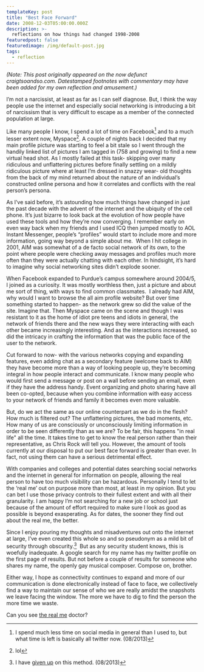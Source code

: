 ```yaml
---
templateKey: post
title: "Best Face Forward"
date: 2008-12-03T05:00:00.000Z
description: >-
  reflections on how things had changed 1998-2008
featuredpost: false
featuredimage: /img/default-post.jpg
tags:
  - reflection
---
```


*(Note: This post originally appeared on the now defunct craigtsoandso.com. Datestamped footnotes with commentary may have been added for my own reflection and amusement.)*

I’m not a narcissist, at least as far as I can self diagnose. But, I think the way people use the internet and especially social networking is introducing a bit of narcissism that is very difficult to escape as a member of the connected population at large.

Like many people I know, I spend a lot of time on Facebook[^1] and to a much lesser extent now, Myspace[^2]. A couple of nights back I decided that my main profile picture was starting to feel a bit stale so I went through the handily linked list of pictures I am tagged in (758 and growing) to find a new virtual head shot. As I mostly failed at this task- skipping over many ridiculous and unflattering pictures before finally settling on a mildly ridiculous picture where at least I’m dressed in snazzy wear- old thoughts from the back of my mind returned about the nature of an individual’s constructed online persona and how it correlates and conflicts with the real person’s persona.

 [^1]: I spend much less time on social media in general than I used to, but what time is left is basically all twitter now. (08/2013) 
 [^2]: lol 

As I’ve said before, it’s astounding how much things have changed in just the past decade with the advent of the internet and the ubiquity of the cell phone. It’s just bizarre to look back at the evolution of how people have used these tools and how they’re now converging. I remember early on even way back when my friends and I used ICQ then jumped mostly to AOL Instant Messenger, people’s “profiles” would start to include more and more information, going way beyond a simple about me.  When I hit college in 2001, AIM was somewhat of a de facto social network of its own, to the point where people were checking away messages and profiles much more often than they were actually chatting with each other. In hindsight, it’s hard to imagine why social networking sites didn’t explode sooner.

When Facebook expanded to Purdue’s campus somewhere around 2004/5, I joined as a curiosity. It was mostly worthless then, just a picture and about me sort of thing, with ways to find common classmates.  I already had AIM, why would I want to browse the all aim profile website? But over time something started to happen- as the network grew so did the value of the site. Imagine that. Then Myspace came on the scene and though I was resistant to it as the home of idiot pre teens and idiots in general, the network of friends there and the new ways they were interacting with each other became increasingly interesting. And as the interactions increased, so did the intricacy in crafting the information that was the public face of the user to the network.

Cut forward to now- with the various networks copying and expanding features, even adding chat as a secondary feature (welcome back to AIM) they have become more than a way of looking people up, they’re becoming integral in how people interact and communicate. I know many people who would first send a message or post on a wall before sending an email, even if they have the address handy. Event organizing and photo sharing have all been co-opted, because when you combine information with easy access to your network of friends and family it becomes even more valuable.

But, do we act the same as our online counterpart as we do in the flesh? How much is filtered out? The unflattering pictures, the bad moments, etc. How many of us are consciously or unconsciously limiting information in order to be seen differently than as we are? To be fair, this happens "in real life" all the time. It takes time to get to know the real person rather than their representative, as Chris Rock will tell you. However, the amount of tools currently at our disposal to put our best face forward is greater than ever. In fact, not using them can have a serious detrimental effect.

With companies and colleges and potential dates searching social networks and the internet in general for information on people, allowing the real person to have too much visibility can be hazardous. Personally I tend to let the ‘real me’ out on purpose more than most, at least in my opinion. But you can bet I use those privacy controls to their fullest extent and with all their granularity. I am happy I’m not searching for a new job or school just because of the amount of effort required to make sure I look as good as possible is beyond exasperating. As for dates, the sooner they find out about the real me, the better.

Since I enjoy pouring my thoughts and misadventures out onto the internet at large, I’ve even created this whole so and so pseudonym as a mild bit of security through obscurity.[^3]  But as any security student knows, this is woefully inadequate. A google search for my name has my twitter profile on the first page of results. But not before a couple of results for someone who shares my name, the openly gay musical composer. Compose on, brother.

 [^3]: I have [given up](/2012/09/who-am-i-whats-my-name/) on this method. (08/2013)

Either way, I hope as connectivity continues to expand and more of our communication is done electronically instead of face to face, we collectively find a way to maintain our sense of who we are really amidst the snapshots we leave facing the window. The more we have to dig to find the person the more time we waste.

Can you see [the real me](http://www.youtube.com/watch?v=pohhMx9EdNc) doctor?